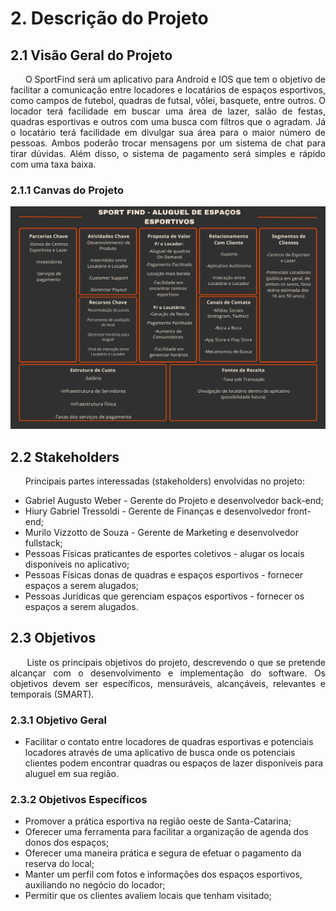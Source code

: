 # 2. Descrição do Projeto

## 2.1 Visão Geral do Projeto

<p style="text-align:justify">&nbsp;&nbsp;&nbsp;&nbsp;&nbsp;
O SportFind será um aplicativo para Android e IOS que tem o objetivo de facilitar a comunicação entre locadores e locatários de espaços esportivos, como campos de futebol, quadras de futsal, vôlei, basquete, entre outros. O locador terá facilidade em buscar uma área de lazer, salão de festas, quadras esportivas e outros com uma busca com filtros que o agradam. Já o locatário terá facilidade em divulgar sua área para o maior número de pessoas. Ambos poderão trocar mensagens por um sistema de chat para tirar dúvidas. Além disso, o sistema de pagamento será simples e rápido com uma taxa baixa.
</p>

### 2.1.1 Canvas do Projeto

![Modelo Canvas](canvas.jpg)

## 2.2 Stakeholders

<p style="text-align:justify">&nbsp;&nbsp;&nbsp;&nbsp;&nbsp;
Principais partes interessadas (stakeholders) envolvidas no projeto:
</p>

- Gabriel Augusto Weber - Gerente do Projeto e desenvolvedor back-end;
- Hiury Gabriel Tressoldi - Gerente de Finanças e desenvolvedor front-end;
- Murilo Vizzotto de Souza - Gerente de Marketing e desenvolvedor fullstack;
- Pessoas Físicas praticantes de esportes coletivos - alugar os locais disponíveis no aplicativo;
- Pessoas Físicas donas de quadras e espaços esportivos - fornecer espaços a serem alugados;
- Pessoas Jurídicas que gerenciam espaços esportivos - fornecer os espaços a serem alugados.

## 2.3 Objetivos

<p style="text-align:justify">&nbsp;&nbsp;&nbsp;&nbsp;&nbsp;
Liste os principais objetivos do projeto, descrevendo o que se pretende alcançar com o desenvolvimento e implementação do software. Os objetivos devem ser específicos, mensuráveis, alcançáveis, relevantes e temporais (SMART).
</p>

### 2.3.1 Objetivo Geral

- Facilitar o contato entre locadores de quadras esportivas e potenciais locadores através de uma aplicativo de busca onde os potenciais clientes podem encontrar quadras ou espaços de lazer disponíveis para aluguel em sua região.

### 2.3.2 Objetivos Específicos

- Promover a prática esportiva na região oeste de Santa-Catarina;
- Oferecer uma ferramenta para facilitar a organização de agenda dos donos dos espaços;
- Oferecer uma maneira prática e segura de efetuar o pagamento da reserva do local;
- Manter um perfil com fotos e informações dos espaços esportivos, auxiliando no negócio do locador;
- Permitir que os clientes avaliem locais que tenham visitado;
